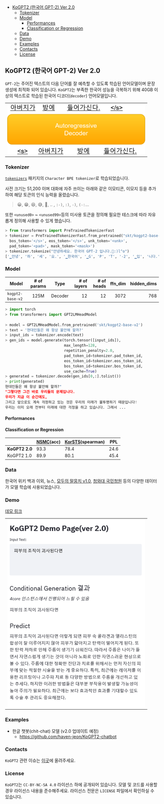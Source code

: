 
<!-- @import "[TOC]" {cmd="toc" depthFrom=1 depthTo=6 orderedList=false} -->

<!-- code_chunk_output -->

- [KoGPT2 (한국어 GPT-2) Ver 2.0](#kogpt2-한국어-gpt-2-ver-20)
  - [Tokenizer](#tokenizer)
  - [Model](#model)
    - [Performances](#performances)
    - [Classification or Regression](#classification-or-regression)
  - [Data](#data)
  - [Demo](#demo)
  - [Examples](#examples)
  - [Contacts](#contacts)
  - [License](#license)

<!-- /code_chunk_output -->


## KoGPT2 (한국어 GPT-2) Ver 2.0

`GPT-2`는 주어진 텍스트의 다음 단어를 잘 예측할 수 있도록 학습된 언어모델이며 문장 생성에 최적화 되어 있습니다. `KoGPT2`는 부족한 한국어 성능을 극복하기 위해 40GB 이상의 텍스트로 학습된 한국어 디코더(`decoder`) 언어모델입니다. 

<table><tr><td>
    <center><img src="imgs/gpt2.png" width="452"/></center>
</td></tr>
</table>



### Tokenizer


[`tokenizers`](https://github.com/huggingface/tokenizers) 패키지의 `Character BPE tokenizer`로 학습되었습니다. 

사전 크기는 51,200 이며 대화에 자주 쓰이는 아래와 같은 이모티콘, 이모지 등을 추가하여 해당 토큰의 인식 능력을 올렸습니다. 
> 😀, 😁, 😆, 😅, 🤣, .. , `:-)`, `:)`, `-)`, `(-:`...

또한 `<unused0>` ~ `<unused99>`등의 미사용 토큰을 정의해 필요한 테스크에 따라 자유롭게 정의해 사용할 수 있게 했습니다.

```python
> from transformers import PreTrainedTokenizerFast
> tokenizer = PreTrainedTokenizerFast.from_pretrained("skt/kogpt2-base-v2",
  bos_token='</s>', eos_token='</s>', unk_token='<unk>',
  pad_token='<pad>', mask_token='<mask>') 
> tokenizer.tokenize("안녕하세요. 한국어 GPT-2 입니다.😤:)l^o")
['▁안녕', '하', '세', '요.', '▁한국어', '▁G', 'P', 'T', '-2', '▁입', '니다.', '😤', ':)', 'l^o']
```

### Model

| Model       |  # of params |   Type   | # of layers  | # of heads | ffn_dim | hidden_dims | 
|--------------|:----:|:-------:|--------:|--------:|--------:|--------------:|
| `kogpt2-base-v2` |  125M  |  Decoder |   12     | 12      | 3072    | 768 | 


```python
> import torch
> from transformers import GPT2LMHeadModel

> model = GPT2LMHeadModel.from_pretrained('skt/kogpt2-base-v2')
> text = '현대인들은 왜 항상 불안해 할까?'
> input_ids = tokenizer.encode(text)
> gen_ids = model.generate(torch.tensor([input_ids]),
                           max_length=128,
                           repetition_penalty=2.0,
                           pad_token_id=tokenizer.pad_token_id,
                           eos_token_id=tokenizer.eos_token_id,
                           bos_token_id=tokenizer.bos_token_id,
                           use_cache=True)
> generated = tokenizer.decode(gen_ids[0,:].tolist())
> print(generated)
현대인들은 왜 항상 불안해 할까?"
"그렇다면 그건 바로 우리들의 문제입니다. 
우리가 지금 이 순간에도, 
그리고 앞으로도 계속 걱정하고 있는 것은 우리의 미래가 불투명하기 때문입니다! 
우리는 이미 오래 전부터 미래에 대한 걱정을 하고 있습니다. 그래서 ...
```

#### Performances

#### Classification or Regression

|   |  [NSMC](https://github.com/e9t/nsmc)(acc)  | [KorSTS](https://github.com/kakaobrain/KorNLUDatasets)(spearman) | PPL | 
|---|---|---|---|
| **KoGPT2 2.0**  | 93.3  | 78.4  | 24.6  |
| KoGPT2 1.0  | 89.9  | 80.1  | 45.4  |


### Data

한국어 위키 백과 이외, 뉴스, [모두의 말뭉치 v1.0](https://corpus.korean.go.kr/), [청와대 국민청원](https://github.com/akngs/petitions) 등의 다양한 데이터가 모델 학습에 사용되었습니다.



### Demo

[데모 링크](http://52.231.69.211:8080/)

<table><tr><td>
    <center><img src="imgs/kogpt2_2.png" width="452"/></center>
</td></tr>
</table>


### Examples

- 한글 챗봇(chit-chat) 모델 (v2.0 업데이트 예정)
  - https://github.com/haven-jeon/KoGPT2-chatbot 


### Contacts

`KoGPT2` 관련 이슈는 [이곳](https://github.com/SKT-AI/KoGPT2/issues)에 올려주세요.
 

### License

`KoGPT2`는 `CC-BY-NC-SA 4.0` 라이선스 하에 공개되어 있습니다. 모델 및 코드를 사용할 경우 라이선스 내용을 준수해주세요. 라이선스 전문은 `LICENSE` 파일에서 확인하실 수 있습니다.
